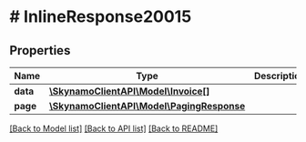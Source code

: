 # # InlineResponse20015

## Properties

Name | Type | Description | Notes
------------ | ------------- | ------------- | -------------
**data** | [**\SkynamoClientAPI\Model\Invoice[]**](Invoice.md) |  | [optional]
**page** | [**\SkynamoClientAPI\Model\PagingResponse**](PagingResponse.md) |  | [optional]

[[Back to Model list]](../../README.md#models) [[Back to API list]](../../README.md#endpoints) [[Back to README]](../../README.md)
